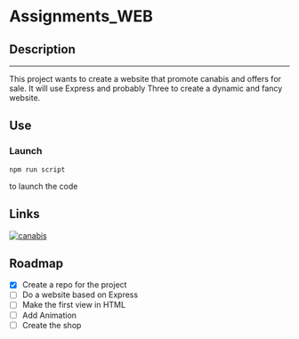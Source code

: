 # Assignments_WEB

## Description
---
This project wants to create a website that promote canabis and offers for sale.
It will use Express and probably Three to create a dynamic and fancy website.

## Use
### Launch 
```node
npm run script
```
to launch the code

## Links
[![canabis](https://upload.wikimedia.org/wikipedia/commons/thumb/a/a8/Cannabis_leaf.svg/1200px-Cannabis_leaf.svg.png)](https://en.wikipedia.org/wiki/Cannabis_(drug))

## Roadmap
- [x] Create a repo for the project
- [ ] Do a website based on Express
- [ ] Make the first view in HTML
- [ ] Add Animation
- [ ] Create the shop